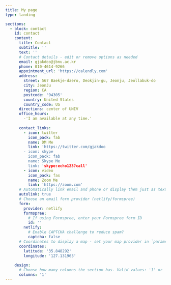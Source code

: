 ```yaml
---
title: My page
type: landing

sections:
  - block: contact
    id: contact
    content:
      title: Contact
      subtitle: ''
      text: ''
      # Contact details - edit or remove options as needed
      email: gjakdoo@jbnu.ac.kr
      phone: 010-4614-9266
      appointment_url: 'https://calendly.com'
      address:
        street: 567 Baekje-daero, Deokjin-gu, Jeonju, Jeollabuk-do
        city: JeonJu
        region: CA
        postcode: '94305'
        country: United States
        country_code: US
      directions: center of UNIV
      office_hours:
        -'I am available at any time.'
     
      contact_links:
        - icon: twitter
          icon_pack: fab
          name: DM Me
          link: 'https://twitter.com/gjakdoo
        - icon: skype
          icon_pack: fab
          name: Skype Me
          link: 'skype:echo123?call'
        - icon: video
          icon_pack: fas
          name: Zoom Me
          link: 'https://zoom.com'
      # Automatically link email and phone or display them just as text?
      autolink: true
      # Choose an email form provider (netlify/formspree)
      form:
        provider: netlify
        formspree:
          # If using Formspree, enter your Formspree form ID
          id: ''
        netlify:
          # Enable CAPTCHA challenge to reduce spam?
          captcha: false
      # Coordinates to display a map - set your map provider in `params.yaml`
      coordinates:
        latitude: '35.848292'
        longitude: '127.131965'
   
    design:
      # Choose how many columns the section has. Valid values: '1' or '2'.
      columns: '1'
---
```

